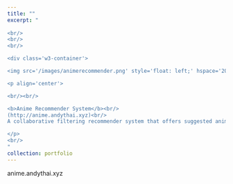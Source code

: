 ```yaml
---
title: ""
excerpt: "  
  
<br/>
<br/>
<br/>

<div class='w3-container'>

<img src='/images/animerecommender.png' style='float: left;' hspace='20'>

<p align='center'>

<br/><br/>

<b>Anime Recommender System</b><br/>
(http://anime.andythai.xyz)<br/>
A collaborative filtering recommender system that offers suggested anime based on given user preferences and viewing history, taken from a Kaggle dataset containing MyAnimeList.net users.

</p>
<br/>
"
collection: portfolio
---
```


anime.andythai.xyz
